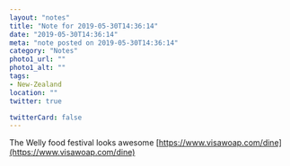```yaml
---
layout: "notes"
title: "Note for 2019-05-30T14:36:14"
date: "2019-05-30T14:36:14"
meta: "note posted on 2019-05-30T14:36:14"
category: "Notes"
photo1_url: ""
photo1_alt: ""
tags:
- New-Zealand
location: ""
twitter: true

twitterCard: false
---
```

The Welly food festival looks awesome [https://www.visawoap.com/dine](https://www.visawoap.com/dine)
